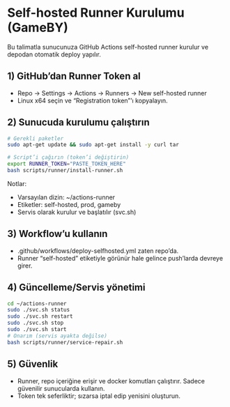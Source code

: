 # Self-hosted Runner Kurulumu (GameBY)

Bu talimatla sunucunuza GitHub Actions self-hosted runner kurulur ve depodan otomatik deploy yapılır.

## 1) GitHub’dan Runner Token al
- Repo → Settings → Actions → Runners → New self-hosted runner
- Linux x64 seçin ve “Registration token”’ı kopyalayın.

## 2) Sunucuda kurulumu çalıştırın
```bash
# Gerekli paketler
sudo apt-get update && sudo apt-get install -y curl tar

# Script’i çağırın (token’i değiştirin)
export RUNNER_TOKEN="PASTE_TOKEN_HERE"
bash scripts/runner/install-runner.sh
```

Notlar:
- Varsayılan dizin: ~/actions-runner
- Etiketler: self-hosted, prod, gameby
- Servis olarak kurulur ve başlatılır (svc.sh)

## 3) Workflow’u kullanın
- .github/workflows/deploy-selfhosted.yml zaten repo’da.
- Runner “self-hosted” etiketiyle görünür hale gelince push’larda devreye girer.

## 4) Güncelleme/Servis yönetimi
```bash
cd ~/actions-runner
sudo ./svc.sh status
sudo ./svc.sh restart
sudo ./svc.sh stop
sudo ./svc.sh start
# Onarım (servis ayakta değilse)
bash scripts/runner/service-repair.sh
```

## 5) Güvenlik
- Runner, repo içeriğine erişir ve docker komutları çalıştırır. Sadece güvenilir sunucularda kullanın.
- Token tek seferliktir; sızarsa iptal edip yenisini oluşturun.
